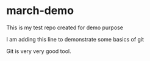 # march-demo
This is my test repo created for demo purpose



I am adding this line to demonstrate some basics of git



Git is very very good tool.
